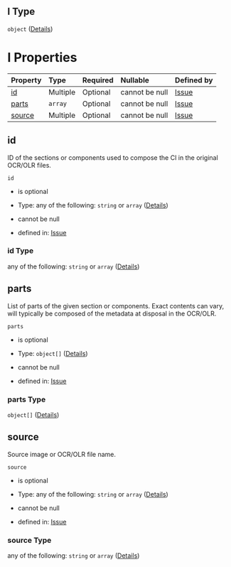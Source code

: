 ## l Type

`object` ([Details](issue-properties-i-items-properties-l.md))

# l Properties

| Property          | Type     | Required | Nullable       | Defined by                                                                                                                                                                                            |
| :---------------- | :------- | :------- | :------------- | :---------------------------------------------------------------------------------------------------------------------------------------------------------------------------------------------------- |
| [id](#id)         | Multiple | Optional | cannot be null | [Issue](issue-properties-i-items-properties-l-properties-id.md "https://impresso.github.io/impresso-schemas/json/canonical/issue.schema.json#/properties/i/items/properties/l/properties/id")         |
| [parts](#parts)   | `array`  | Optional | cannot be null | [Issue](issue-properties-i-items-properties-l-properties-parts.md "https://impresso.github.io/impresso-schemas/json/canonical/issue.schema.json#/properties/i/items/properties/l/properties/parts")   |
| [source](#source) | Multiple | Optional | cannot be null | [Issue](issue-properties-i-items-properties-l-properties-source.md "https://impresso.github.io/impresso-schemas/json/canonical/issue.schema.json#/properties/i/items/properties/l/properties/source") |

## id

ID of the sections or components used to compose the CI in the original OCR/OLR files.

`id`

*   is optional

*   Type: any of the following: `string` or `array` ([Details](issue-properties-i-items-properties-l-properties-id.md))

*   cannot be null

*   defined in: [Issue](issue-properties-i-items-properties-l-properties-id.md "https://impresso.github.io/impresso-schemas/json/canonical/issue.schema.json#/properties/i/items/properties/l/properties/id")

### id Type

any of the following: `string` or `array` ([Details](issue-properties-i-items-properties-l-properties-id.md))

## parts

List of parts of the given section or components. Exact contents can vary, will typically be composed of the metadata at disposal in the OCR/OLR.

`parts`

*   is optional

*   Type: `object[]` ([Details](issue-properties-i-items-properties-l-properties-parts-items.md))

*   cannot be null

*   defined in: [Issue](issue-properties-i-items-properties-l-properties-parts.md "https://impresso.github.io/impresso-schemas/json/canonical/issue.schema.json#/properties/i/items/properties/l/properties/parts")

### parts Type

`object[]` ([Details](issue-properties-i-items-properties-l-properties-parts-items.md))

## source

Source image or OCR/OLR file name.

`source`

*   is optional

*   Type: any of the following: `string` or `array` ([Details](issue-properties-i-items-properties-l-properties-source.md))

*   cannot be null

*   defined in: [Issue](issue-properties-i-items-properties-l-properties-source.md "https://impresso.github.io/impresso-schemas/json/canonical/issue.schema.json#/properties/i/items/properties/l/properties/source")

### source Type

any of the following: `string` or `array` ([Details](issue-properties-i-items-properties-l-properties-source.md))

